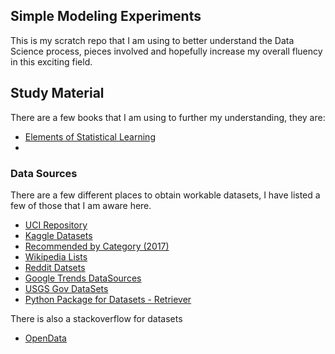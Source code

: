 ## Simple Modeling Experiments

This is my scratch repo that I am using to better understand the Data Science process, pieces involved and
hopefully increase my overall fluency in this exciting field.  


## Study Material

There are a few books that I am using to further my understanding, they are:

* [Elements of Statistical Learning](https://web.stanford.edu/~hastie/Papers/ESLII.pdf)  
*

### Data Sources

There are a few different places to obtain workable datasets, I have listed a few of those that I am aware
here.  

* [UCI Repository](https://archive.ics.uci.edu/ml/datasets.html)
* [Kaggle Datasets](https://www.kaggle.com/datasets)
* [Recommended by Category (2017)](https://elitedatascience.com/datasets)
* [Wikipedia Lists](https://en.wikipedia.org/wiki/List_of_datasets_for_machine_learning_research)   
* [Reddit Datsets](https://www.reddit.com/r/datasets)
* [Google Trends DataSources](http://googletrends.github.io/data/)  
* [USGS Gov DataSets](https://www.usgs.gov/products/data-and-tools/overview)  
* [Python Package for Datasets - Retriever](https://github.com/weecology/retriever) 

There is also a stackoverflow for datasets

* [OpenData](https://opendata.stackexchange.com/)  
